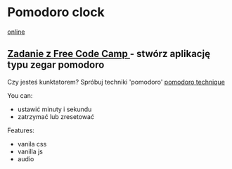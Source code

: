 Pomodoro clock
===========================

[online](https://fccpomodoroclock.surge.sh/)

[Zadanie z Free Code Camp ](https://www.freecodecamp.org/challenges/build-a-pomodoro-clock) - stwórz aplikację typu zegar pomodoro
--------------------------
Czy jesteś kunktatorem? Spróbuj techniki 'pomodoro' [pomodoro technique](https://en.wikipedia.org/wiki/Pomodoro_Technique)

You can:
- ustawić minuty i sekundu
- zatrzymać lub zresetować

Features:
- vanila css
- vanilla js
- audio
